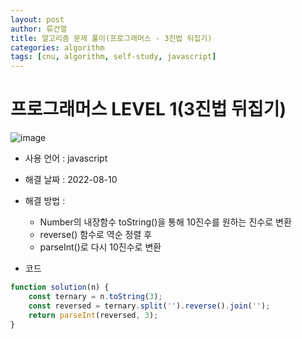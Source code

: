 ```yaml
---
layout: post
author: 류건열
title: 알고리즘 문제 풀이(프로그래머스 - 3진법 뒤집기)
categories: algorithm
tags: [cnu, algorithm, self-study, javascript]
---
```


# 프로그래머스 LEVEL 1(3진법 뒤집기)

  ![image](https://user-images.githubusercontent.com/34560965/183786228-a55ac912-3ac8-437e-9ded-81e911128b9d.png)

  - 사용 언어 : javascript

  - 해결 날짜 : 2022-08-10

  - 해결 방법 :

    - Number의 내장함수 toString()을 통해 10진수를 원하는 진수로 변환
    - reverse() 함수로 역순 정렬 후
    - parseInt()로 다시 10진수로 변환

  - 코드

  ```javascript
  function solution(n) {
      const ternary = n.toString(3);
      const reversed = ternary.split('').reverse().join('');
      return parseInt(reversed, 3);
  }
  ```

